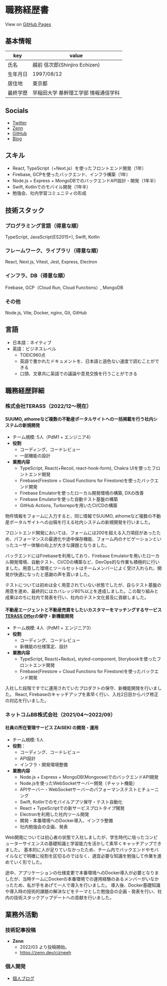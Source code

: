 # 職務経歴書

View on [GitHub Pages](https://cizneeh.github.io/resume/)

## 基本情報

|key|value|
|---|---|
|氏名|越前 信次郎(Shinjiro Echizen)|
|生年月日|1997/08/12|
|居住地|東京都|
|最終学歴|早稲田大学 基幹理工学部 情報通信学科|

## Socials
- [Twitter](https://twitter.com/cizneeh)
- [Zenn](https://zenn.dev/cizneeh)
- [GitHub](https://github.com/cizneeh)
- [Blog](https://cizneeh.me/)

## スキル

- React, TypeScript（+Next.js）を使ったフロントエンド開発（1年）
- Firebase, GCPを使ったバックエンド、インフラ構築（1年）
- Node.js + Express + MongoDBでのバックエンドAPI設計・開発（1年半）
- Swift, Kotlinでのモバイル開発（1年半）
- 勉強会、社内学習コミュニティの形成

## 技術スタック

### プログラミング言語（得意な順）
TypeScript, JavaScript(ES2015+), Swift, Kotlin

### フレームワーク、ライブラリ（得意な順）
React, Next.js, Vitest, Jest, Express, Electron

### インフラ、DB（得意な順）
Firebase, GCP（Cloud Run, Cloud Functions）, MongoDB
### その他
Node.js, Vite, Docker, nginx, Git, GitHub

## 言語
- 日本語：ネイティブ
- 英語：ビジネスレベル
  - TOEIC960点 
  - 英語で書かれたドキュメントを、日本語と遜色ない速度で読むことができる
  - 口頭、文章共に英語での議論や意見交換を行うことができる

## 職務経歴詳細

### 株式会社TERASS（2022/12～現在）

#### SUUMO, athomeなど複数の不動産ポータルサイトへの一括掲載を行う社内システムの新規開発
- チーム規模: 5人（PdM1 + エンジニア4）
- **役割**
  - コーディング、コードレビュー
  - 一部機能の設計
- **業務内容**
  - TypeScript, React(+Recoil, react-hook-form), Chakra UIを使ったフロントエンド開発
  - Firebase(Firestore + Cloud Functions for Firestore)を使ったバックエンド開発
  - Firebase Emulatorを使ったローカル開発環境の構築, DXの改善
  - Firebase Emulatorを使った自動テスト基盤の構築
  - GitHub Actions, Turborepoを用いたCI/CDの構築

物件情報をフォームに入力すると、同じ情報でSUUMO, athomeなど複数の不動産ポータルサイトへの出稿を行える社内システムの新規開発を行いました。

フロントエンド開発においては、フォームには200を超える入力項目があったため、パフォーマンスの最適化や途中保存機能、フォーム内のナビゲーションといったユーザー体験の向上が大きな課題となりました。

バックエンドにはFirebaseを利用しており、Firebase Emulatorを用いたローカル開発環境、自動テスト、CI/CDの構築など、DevOps的な作業も積極的に行いました。用意した環境とツールセットはチームメンバーによく受け入れられ、開発が快適になったと感謝の声を貰いました。

テストについては初めは全く用意されていない状態でしたが、自らテスト基盤の用意を進め、最終的にはカバレッジ80%以上を達成しました。この取り組みと成果はのちに社内で発表を行い、社内のテスト文化普及に貢献しました。

#### 不動産エージェントと不動産売買をしたいカスタマーをマッチングするサービス[TERASS Offer](https://offer.terass.com/)の保守・新機能開発
- チーム規模: 4人（PdM1 + エンジニア3）
- **役割**
  - コーディング、コードレビュー
  - 新機能の仕様策定、設計
- **業務内容**
  - TypeScript, React(+Redux), styled-component, Storybookを使ったフロントエンド開発
  - Firebase(Firestore + Cloud Functions for Firestore)を使ったバックエンド開発

入社した段階ですでに運用されていたプロダクトの保守、新機能開発を行いました。
React, Firebaseのキャッチアップを素早く行い、入社2日目からバグ修正の対応を行いました。

### ネットコムBB株式会社（2021/04〜2022/09）

#### 社員の所在管理サービス ZAiSEKI の開発・運用 
- チーム規模: 5人
- **役割**：
  - コーディング、コードレビュー
  - API設計
  - インフラ・開発環境整備
- **業務内容**
  - Node.js + Express + MongoDB(Mongoose)でのバックエンドAPI開発
  - Node.jsを使ったWebSocketサーバー開発（チャット機能）
  - APIサーバー・WebSocketサーバーのパフォーマンステストとチューニング
  - Swift, Kotlinでのモバイルアプリ保守・テスト自動化
  - React + TypeScriptでの新サービスプロトタイプ開発
  - Electronを利用した社内ツール開発
  - 開発・本番環境へのDocker導入、インフラ整備
  - 社内勉強会の企画、発表

Web開発については初心者の状態で入社しましたが、学生時代に培ったコンピューターサイエンスの基礎知識と学習能力を活かして素早くキャッチアップできました。
基本的に人が足りていなかったため、チーム内でバックエンドやモバイルなどで明確に役割を区切るのではなく、適宜必要な知識を勉強して作業を進めていく形でした。

途中、アプリケーションの仕様変更で本番環境へのDocker導入が必要となりましたが、当時チームにDockerの本番環境での運用経験のあるメンバーがいなかったため、私が手をあげて一人で導入を行いました。
導入後、Docker基礎知識や導入時の技術的課題の解決などをテーマとした勉強会の企画・発表を行い、社内の技術スタックアップデートへの貢献を行いました。

## 業務外活動

### 技術記事投稿

- **Zenn**
  - 2022/03 より投稿開始。
  - https://zenn.dev/cizneeh

### 個人開発
- [個人ブログ](https://cizneeh.me/)
